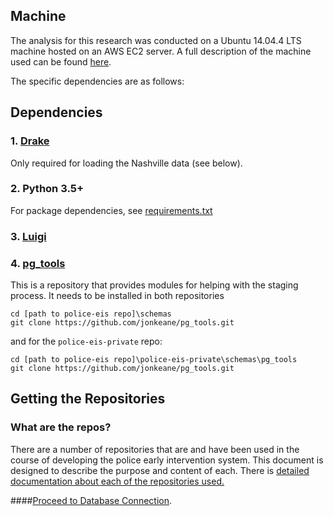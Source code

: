 ## Machine

The analysis for this research was conducted on a Ubuntu 14.04.4 LTS machine hosted on an AWS EC2 server. A full description of the machine used can be found [here](machine_configuration/).

The specific dependencies are as follows:


## Dependencies

### 1. [Drake](https://github.com/Factual/drake)
Only required for loading the Nashville data (see below).

### 2. Python 3.5+
For package dependencies, see [requirements.txt](../requirements.txt)

### 3. [Luigi](https://github.com/spotify/luigi)

### 4. [pg_tools](https://github.com/jonkeane/pg_tools)
This is a repository that provides modules for helping with the staging process. It needs to be installed in both repositories



```
cd [path to police-eis repo]\schemas
git clone https://github.com/jonkeane/pg_tools.git
```

and for the `police-eis-private` repo:

```
cd [path to police-eis repo]\police-eis-private\schemas\pg_tools
git clone https://github.com/jonkeane/pg_tools.git
```

## Getting the Repositories

### What are the repos?

There are a number of repositories that are and have been used in the course of developing the police early intervention system. This document is designed to describe the purpose and content of each. There is [detailed documentation about each of the repositories used.](./repository_documentation.md)


####[Proceed to Database Connection](./database_connection.md).
